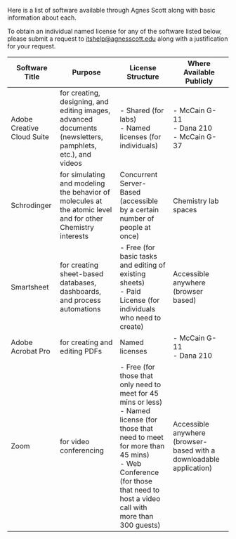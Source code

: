 Here is a list of software available through Agnes Scott along with basic information about each. 

To obtain an individual named license for any of the software listed below, please submit a request to itshelp@agnesscott.edu along with a justification for your request. 


| Software Title             | Purpose                                                      | License Structure                                            | Where Available Publicly                                     |
| -------------------------- | ------------------------------------------------------------ | ------------------------------------------------------------ | ------------------------------------------------------------ |
| Adobe Creative Cloud Suite | for creating, designing, and editing images, advanced documents (newsletters, pamphlets, etc.), and videos | - Shared (for labs)<br />- Named licenses (for individuals)  | - McCain G-11<br />- Dana 210<br />- McCain G-37             |
| Schrodinger                | for simulating and modeling the behavior of molecules at the atomic level and for other Chemistry interests | Concurrent Server-Based (accessible by a certain number of people at once) | Chemistry lab spaces                                         |
| Smartsheet                 | for creating sheet-based databases, dashboards, and process automations | - Free (for basic tasks and editing of existing sheets)<br />- Paid License (for individuals who need to create) | Accessible anywhere (browser based)                          |
| Adobe Acrobat Pro          | for creating and editing PDFs                                | Named licenses                                               | - McCain G-11<br />- Dana 210                                |
| Zoom                       | for video conferencing                                       | - Free (for those that only need to meet for 45 mins or less)<br />- Named license (for those that need to meet for more than 45 mins) <br />- Web Conference (for those that need to host a video call with more than 300 guests) | Accessible anywhere (browser-based with a downloadable application) |
